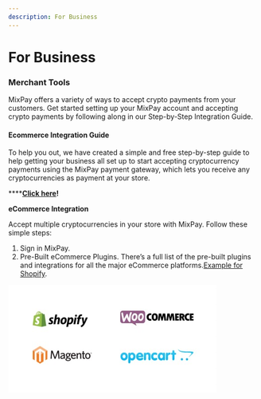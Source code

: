 ```yaml
---
description: For Business
---
```


# For Business

### Merchant Tools

MixPay offers a variety of ways to accept crypto payments from your customers. Get started setting up your MixPay account and accepting crypto payments by following along in our Step-by-Step Integration Guide.

#### **Ecommerce Integration Guide**

To help you out, we have created a simple and free step-by-step guide to help getting your business all set up to start accepting cryptocurrency payments using the MixPay payment gateway, which lets you receive any cryptocurrencies as payment at your store.

****[**Click here**](https://developers.mixpay.me/docs/started/getting\_started)**!**



**eCommerce Integration**

Accept multiple cryptocurrencies in your store with MixPay. Follow these simple steps:

1. Sign in MixPay.
2. Pre-Built eCommerce Plugins. There’s a full list of the pre-built plugins and integrations for all the major eCommerce platforms.[Example for Shopify](../solutions/online-payment/example-for-shopify.md).

![](../.gitbook/assets/image.png)

